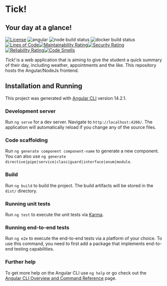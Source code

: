 # Tick! 
## Your day at a glance!
[![License](https://img.shields.io/badge/license-MIT-brightgreen?style=for-the-badge&color=011910)](LICENSE) ![angular](https://img.shields.io/badge/-Angular-red?logo=Angular&logoColor=white&style=for-the-badge&color=cc0000) ![node build status](https://img.shields.io/github/workflow/status/tick-github/tick-frontend/Node.js%20CI%20Building?label=Node%20build&logo=Node.js&logoColor=white&style=for-the-badge) ![docker build status](https://img.shields.io/github/workflow/status/tick-github/tick-frontend/Docker%20Image%20Building%20and%20Pushing%20to%20DockerHub?label=Docker%20build&logo=docker&logoColor=white&style=for-the-badge)<br />[![Lines of Code](https://sonarcloud.io/api/project_badges/measure?project=tick-github_tick-frontend&metric=ncloc)](https://sonarcloud.io/summary/new_code?id=tick-github_tick-frontend)[![Maintainability Rating](https://sonarcloud.io/api/project_badges/measure?project=tick-github_tick-frontend&metric=sqale_rating)](https://sonarcloud.io/summary/new_code?id=tick-github_tick-frontend)[![Security Rating](https://sonarcloud.io/api/project_badges/measure?project=tick-github_tick-frontend&metric=security_rating)](https://sonarcloud.io/summary/new_code?id=tick-github_tick-frontend)[![Reliability Rating](https://sonarcloud.io/api/project_badges/measure?project=tick-github_tick-frontend&metric=reliability_rating)](https://sonarcloud.io/summary/new_code?id=tick-github_tick-frontend)[![Code Smells](https://sonarcloud.io/api/project_badges/measure?project=tick-github_tick-frontend&metric=code_smells)](https://sonarcloud.io/summary/new_code?id=tick-github_tick-frontend)

*Tick!* is a web application that is aiming to give the student a quick summary of their day, including weather, appointments and the like. This repository hosts the Angular/NodeJs frontend.

## Installation and Running
This project was generated with [Angular CLI](https://github.com/angular/angular-cli) version 14.2.1.

### Development server

Run `ng serve` for a dev server. Navigate to `http://localhost:4200/`. The application will automatically reload if you change any of the source files.

### Code scaffolding

Run `ng generate component component-name` to generate a new component. You can also use `ng generate directive|pipe|service|class|guard|interface|enum|module`.

### Build

Run `ng build` to build the project. The build artifacts will be stored in the `dist/` directory.

### Running unit tests

Run `ng test` to execute the unit tests via [Karma](https://karma-runner.github.io).

### Running end-to-end tests

Run `ng e2e` to execute the end-to-end tests via a platform of your choice. To use this command, you need to first add a package that implements end-to-end testing capabilities.

### Further help

To get more help on the Angular CLI use `ng help` or go check out the [Angular CLI Overview and Command Reference](https://angular.io/cli) page.
